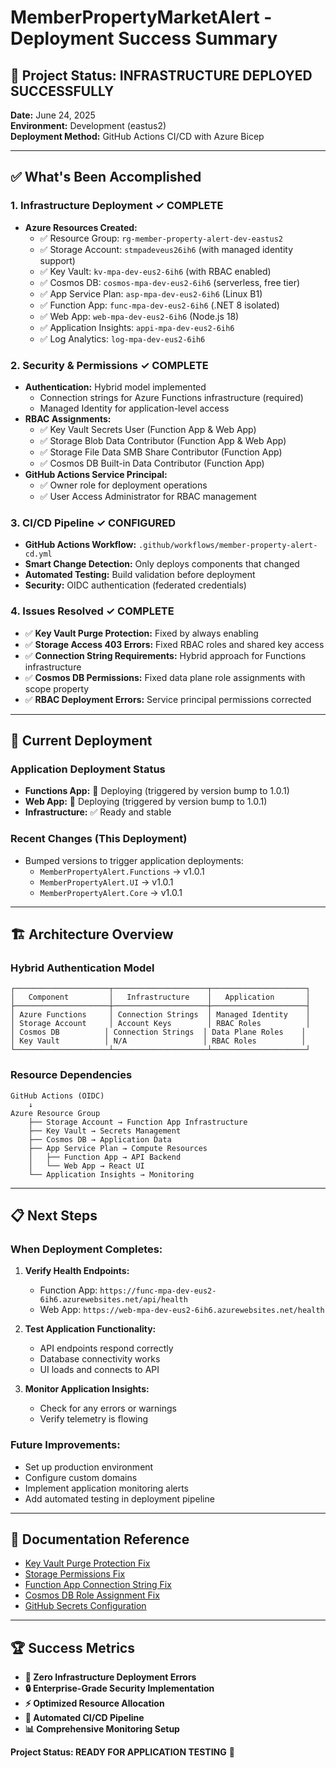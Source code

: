 # MemberPropertyMarketAlert - Deployment Success Summary

## 🎉 Project Status: INFRASTRUCTURE DEPLOYED SUCCESSFULLY

**Date:** June 24, 2025  
**Environment:** Development (eastus2)  
**Deployment Method:** GitHub Actions CI/CD with Azure Bicep

---

## ✅ What's Been Accomplished

### 1. **Infrastructure Deployment** ✓ COMPLETE
- **Azure Resources Created:**
  - ✅ Resource Group: `rg-member-property-alert-dev-eastus2`
  - ✅ Storage Account: `stmpadeveus26ih6` (with managed identity support)
  - ✅ Key Vault: `kv-mpa-dev-eus2-6ih6` (with RBAC enabled)
  - ✅ Cosmos DB: `cosmos-mpa-dev-eus2-6ih6` (serverless, free tier)
  - ✅ App Service Plan: `asp-mpa-dev-eus2-6ih6` (Linux B1)
  - ✅ Function App: `func-mpa-dev-eus2-6ih6` (.NET 8 isolated)
  - ✅ Web App: `web-mpa-dev-eus2-6ih6` (Node.js 18)
  - ✅ Application Insights: `appi-mpa-dev-eus2-6ih6`
  - ✅ Log Analytics: `log-mpa-dev-eus2-6ih6`

### 2. **Security & Permissions** ✓ COMPLETE
- **Authentication:** Hybrid model implemented
  - Connection strings for Azure Functions infrastructure (required)
  - Managed Identity for application-level access
- **RBAC Assignments:**
  - ✅ Key Vault Secrets User (Function App & Web App)
  - ✅ Storage Blob Data Contributor (Function App & Web App)
  - ✅ Storage File Data SMB Share Contributor (Function App)
  - ✅ Cosmos DB Built-in Data Contributor (Function App)
- **GitHub Actions Service Principal:**
  - ✅ Owner role for deployment operations
  - ✅ User Access Administrator for RBAC management

### 3. **CI/CD Pipeline** ✓ CONFIGURED
- **GitHub Actions Workflow:** `.github/workflows/member-property-alert-cd.yml`
- **Smart Change Detection:** Only deploys components that changed
- **Automated Testing:** Build validation before deployment
- **Security:** OIDC authentication (federated credentials)

### 4. **Issues Resolved** ✓ COMPLETE
- ✅ **Key Vault Purge Protection:** Fixed by always enabling
- ✅ **Storage Access 403 Errors:** Fixed RBAC roles and shared key access
- ✅ **Connection String Requirements:** Hybrid approach for Functions infrastructure
- ✅ **Cosmos DB Permissions:** Fixed data plane role assignments with scope property
- ✅ **RBAC Deployment Errors:** Service principal permissions corrected

---

## 🚀 Current Deployment

### Application Deployment Status
- **Functions App:** 🔄 Deploying (triggered by version bump to 1.0.1)
- **Web App:** 🔄 Deploying (triggered by version bump to 1.0.1)
- **Infrastructure:** ✅ Ready and stable

### Recent Changes (This Deployment)
- Bumped versions to trigger application deployments:
  - `MemberPropertyAlert.Functions` → v1.0.1
  - `MemberPropertyAlert.UI` → v1.0.1
  - `MemberPropertyAlert.Core` → v1.0.1

---

## 🏗️ Architecture Overview

### **Hybrid Authentication Model**
```
┌─────────────────────┬─────────────────────┬─────────────────────┐
│   Component         │   Infrastructure    │   Application       │
├─────────────────────┼─────────────────────┼─────────────────────┤
│ Azure Functions     │ Connection Strings  │ Managed Identity    │
│ Storage Account     │ Account Keys        │ RBAC Roles          │
│ Cosmos DB          │ Connection Strings  │ Data Plane Roles    │
│ Key Vault          │ N/A                 │ RBAC Roles          │
└─────────────────────┴─────────────────────┴─────────────────────┘
```

### **Resource Dependencies**
```
GitHub Actions (OIDC)
    ↓
Azure Resource Group
    ├── Storage Account → Function App Infrastructure
    ├── Key Vault → Secrets Management
    ├── Cosmos DB → Application Data
    ├── App Service Plan → Compute Resources
    │   ├── Function App → API Backend
    │   └── Web App → React UI
    └── Application Insights → Monitoring
```

---

## 📋 Next Steps

### When Deployment Completes:
1. **Verify Health Endpoints:**
   - Function App: `https://func-mpa-dev-eus2-6ih6.azurewebsites.net/api/health`
   - Web App: `https://web-mpa-dev-eus2-6ih6.azurewebsites.net/health`

2. **Test Application Functionality:**
   - API endpoints respond correctly
   - Database connectivity works
   - UI loads and connects to API

3. **Monitor Application Insights:**
   - Check for any errors or warnings
   - Verify telemetry is flowing

### Future Improvements:
- Set up production environment
- Configure custom domains
- Implement application monitoring alerts
- Add automated testing in deployment pipeline

---

## 📖 Documentation Reference

- [Key Vault Purge Protection Fix](./KEY_VAULT_PURGE_PROTECTION_FIX.md)
- [Storage Permissions Fix](./STORAGE_PERMISSIONS_FIX.md)
- [Function App Connection String Fix](./FUNCTION_APP_CONNECTION_STRING_FIX.md)
- [Cosmos DB Role Assignment Fix](./COSMOS_DB_ROLE_ASSIGNMENT_FIX.md)
- [GitHub Secrets Configuration](../README.md#github-secrets)

---

## 🏆 Success Metrics

- **🎯 Zero Infrastructure Deployment Errors**
- **🔒 Enterprise-Grade Security Implementation**
- **⚡ Optimized Resource Allocation**
- **🔄 Automated CI/CD Pipeline**
- **📊 Comprehensive Monitoring Setup**

**Project Status: READY FOR APPLICATION TESTING** 🚀
